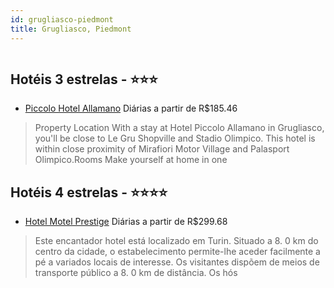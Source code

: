 ```yaml
---
id: grugliasco-piedmont
title: Grugliasco, Piedmont
---
```


<center><img src="http://photos.hotelbeds.com/giata/22/221158/221158a_hb_a_001.jpg" alt="" /></center>


## Hotéis 3 estrelas - ⭐️⭐️⭐️

-    [Piccolo Hotel Allamano](https://www.hurb.com/hoteis/grugliasco/piccolo-hotel-allamano-JNP-JP202836?cmp=18055) Diárias a partir de R$185.46
   > Property Location With a stay at Hotel Piccolo Allamano in Grugliasco, you&apos;ll be close to Le Gru Shopville and Stadio Olimpico. This hotel is within close proximity of Mirafiori Motor Village and Palasport Olimpico.Rooms Make yourself at home in one 

## Hotéis 4 estrelas - ⭐️⭐️⭐️⭐️

-    [Hotel Motel Prestige](https://www.hurb.com/hoteis/grugliasco/hotel-motel-prestige-JNP-JP307084?cmp=18055) Diárias a partir de R$299.68
   > Este encantador hotel está localizado em Turin. Situado a 8. 0 km do centro da cidade, o estabelecimento permite-lhe aceder facilmente a pé a variados locais de interesse. Os visitantes dispõem de meios de transporte público a 8. 0 km de distância. Os hós
